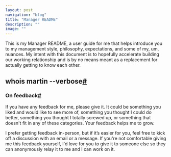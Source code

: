 ```yaml
---
layout: post
navigation: "blog"
title: "Manager README"
description: ""
image: ""
---
```


This is my Manager README, a user guide for me that helps introduce you to my management style, philosophy, expectations, and some of my, um, nuances. My intent with this document is to hopefully accelerate building our working relationship and is by no means meant as a replacement for actually getting to know each other.

<h2 id="whois-martin-verbose" class="has-permalink">whois martin --verbose<a class="permalink" title="Permalink" href="#whois-martin-verbose">#</a></h2>

<h3 id="on-feedback" class="has-permalink">On feedback<a class="permalink" title="Permalink" href="#on-feedback">#</a></h3>

If you have any feedback for me, please give it. It could be something you liked and would like to see more of, something you thought I could do better, something you thought I totally screwed up, or something that doesn't fit in any of these categories. Your feedback helps me to grow.

I prefer getting feedback in-person, but if it’s easier for you, feel free to kick off a discussion with an email or a message. If you're not comfortable giving me this feedback yourself, I'd love for you to give it to someone else so they can anonymously relay it to me and I can work on it.

